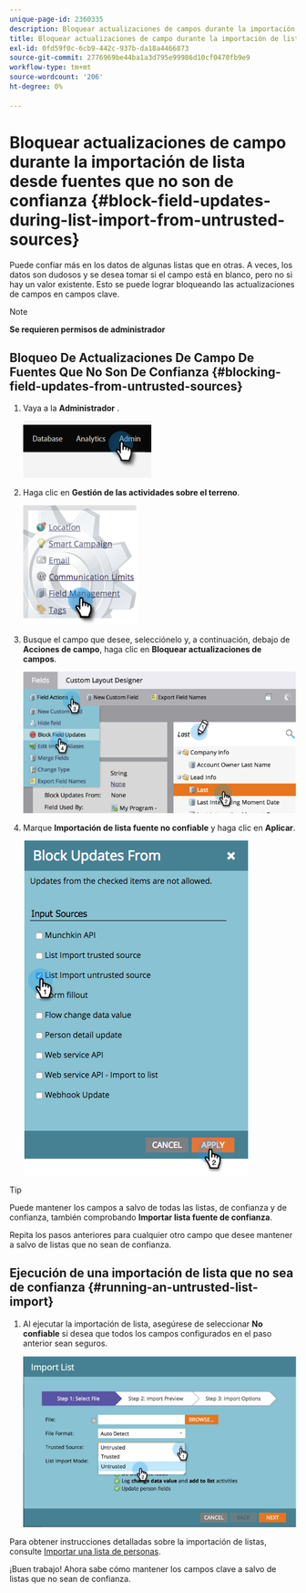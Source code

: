 ```yaml
---
unique-page-id: 2360335
description: Bloquear actualizaciones de campos durante la importación de listas desde fuentes no confiables - Documentos de Marketo - Documentación del producto
title: Bloquear actualizaciones de campo durante la importación de lista desde fuentes que no son de confianza
exl-id: 0fd59f0c-6cb9-442c-937b-da18a4466873
source-git-commit: 2776969be44ba1a3d795e99986d10cf0470fb9e9
workflow-type: tm+mt
source-wordcount: '206'
ht-degree: 0%

---
```


# Bloquear actualizaciones de campo durante la importación de lista desde fuentes que no son de confianza {#block-field-updates-during-list-import-from-untrusted-sources}

Puede confiar más en los datos de algunas listas que en otras. A veces, los datos son dudosos y se desea tomar si el campo está en blanco, pero no si hay un valor existente. Esto se puede lograr bloqueando las actualizaciones de campos en campos clave.

>[!NOTE]
>
>**Se requieren permisos de administrador**

## Bloqueo De Actualizaciones De Campo De Fuentes Que No Son De Confianza {#blocking-field-updates-from-untrusted-sources}

1. Vaya a la **Administrador** .

   ![](assets/blocking-field-updates-from-untrusted-sources-1.png)

1. Haga clic en **Gestión de las actividades sobre el terreno**.

   ![](assets/blocking-field-updates-from-untrusted-sources-2.png)

1. Busque el campo que desee, selecciónelo y, a continuación, debajo de **Acciones de campo**, haga clic en **Bloquear actualizaciones de campos**.

   ![](assets/blocking-field-updates-from-untrusted-sources-3.png)

1. Marque **Importación de lista fuente no confiable** y haga clic en **Aplicar**.

   ![](assets/blocking-field-updates-from-untrusted-sources-4.png)

>[!TIP]
>
>Puede mantener los campos a salvo de todas las listas, de confianza y de confianza, también comprobando **Importar lista fuente de confianza**.

Repita los pasos anteriores para cualquier otro campo que desee mantener a salvo de listas que no sean de confianza.

## Ejecución de una importación de lista que no sea de confianza {#running-an-untrusted-list-import}

1. Al ejecutar la importación de lista, asegúrese de seleccionar **No confiable** si desea que todos los campos configurados en el paso anterior sean seguros.

   ![](assets/blocking-field-updates-from-untrusted-sources-5.png)

Para obtener instrucciones detalladas sobre la importación de listas, consulte [Importar una lista de personas](/help/marketo/getting-started/quick-wins/import-a-list-of-people.md).

¡Buen trabajo! Ahora sabe cómo mantener los campos clave a salvo de listas que no sean de confianza.
